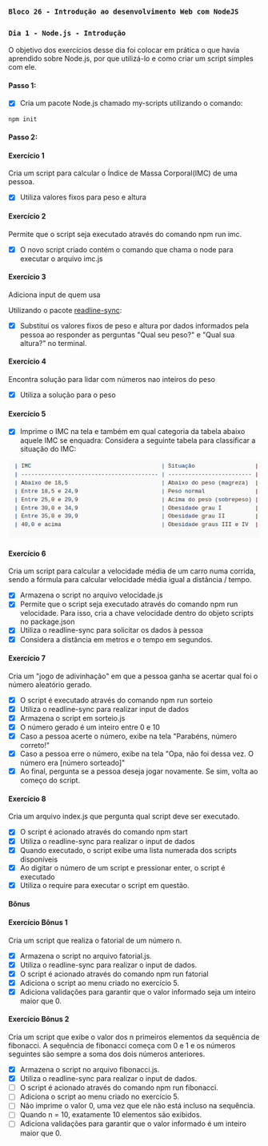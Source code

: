 ### `Bloco 26 - Introdução ao desenvolvimento Web com NodeJS`

### `Dia 1 - Node.js - Introdução`

O objetivo dos exercícios desse dia foi colocar em prática o que havia aprendido sobre Node.js, por que utilizá-lo e como criar um script simples com ele.

#### Passo 1:

- [x] Cria um pacote Node.js chamado my-scripts utilizando o comando:
```
npm init
```

#### Passo 2:

#### Exercício 1

Cria um script para calcular o Índice de Massa Corporal(IMC) de uma pessoa.

- [x] Utiliza valores fixos para peso e altura

#### Exercício 2

Permite que o script seja executado através do comando npm run imc.

- [x] O novo script criado contém o comando que chama o node para executar o arquivo imc.js

#### Exercício 3

Adiciona input de quem usa

Utilizando o pacote [readline-sync](https://www.npmjs.com/package/readline-sync#utility_methods):

- [x] Substitui os valores fixos de peso e altura por dados informados pela pessoa ao responder as perguntas "Qual seu peso?" e "Qual sua altura?" no terminal.

#### Exercício 4

Encontra solução para lidar com números nao inteiros do peso

- [x] Utiliza a solução para o peso

#### Exercício 5

- [x] Imprime o IMC na tela e também em qual categoria da tabela abaixo aquele IMC se enquadra:
Considera a seguinte tabela para classificar a situação do IMC:

![tabela-imc](images/tabela-imc.png)

#### Exercício 6

Cria um script para calcular a velocidade média de um carro numa corrida, sendo a fórmula para calcular velocidade média igual a distância / tempo.

- [x] Armazena o script no arquivo velocidade.js
- [x] Permite que o script seja executado através do comando npm run velocidade. Para isso, cria a chave velocidade dentro do objeto scripts no package.json
- [x] Utiliza o readline-sync para solicitar os dados à pessoa
- [x] Considera a distância em metros e o tempo em segundos.

#### Exercício 7

Cria um "jogo de adivinhação" em que a pessoa ganha se acertar qual foi o número aleatório gerado.

- [x] O script é executado através do comando npm run sorteio
- [x] Utiliza o readline-sync para realizar input de dados
- [x] Armazena o script em sorteio.js 
- [x] O número gerado é um inteiro entre 0 e 10
- [x] Caso a pessoa acerte o número, exibe na tela "Parabéns, número correto!"
- [x] Caso a pessoa erre o número, exibe na tela "Opa, não foi dessa vez. O número era [número sorteado]"
- [x] Ao final, pergunta se a pessoa deseja jogar novamente. Se sim, volta ao começo do script.

#### Exercício 8

Cria um arquivo index.js que pergunta qual script deve ser executado.

- [x] O script é acionado através do comando npm start
- [x] Utiliza o readline-sync para realizar o input de dados
- [x] Quando executado, o script exibe uma lista numerada dos scripts disponíveis
- [x] Ao digitar o número de um script e pressionar enter, o script é executado
- [x] Utiliza o require para executar o script em questão.

#### Bônus

#### Exercício Bônus 1

Cria um script que realiza o fatorial de um número n.

- [x] Armazena o script no arquivo fatorial.js.
- [x] Utiliza o readline-sync para realizar o input de dados.
- [x] O script é acionado através do comando npm run fatorial
- [x] Adiciona o script ao menu criado no exercício 5.
- [x] Adiciona validações para garantir que o valor informado seja um inteiro maior que 0.

#### Exercício Bônus 2

Cria um script que exibe o valor dos n primeiros elementos da sequência de fibonacci.
A sequência de fibonacci começa com 0 e 1 e os números seguintes são sempre a soma dos dois números anteriores.

- [x] Armazena o script no arquivo fibonacci.js.
- [x] Utiliza o readline-sync para realizar o input de dados.
- [ ] O script é acionado através do comando npm run fibonacci.
- [ ] Adiciona o script ao menu criado no exercício 5.
- [ ] Não imprime o valor 0, uma vez que ele não está incluso na sequência.
- [ ] Quando n = 10, exatamente 10 elementos são exibidos.
- [ ] Adiciona validações para garantir que o valor informado é um inteiro maior que 0.
